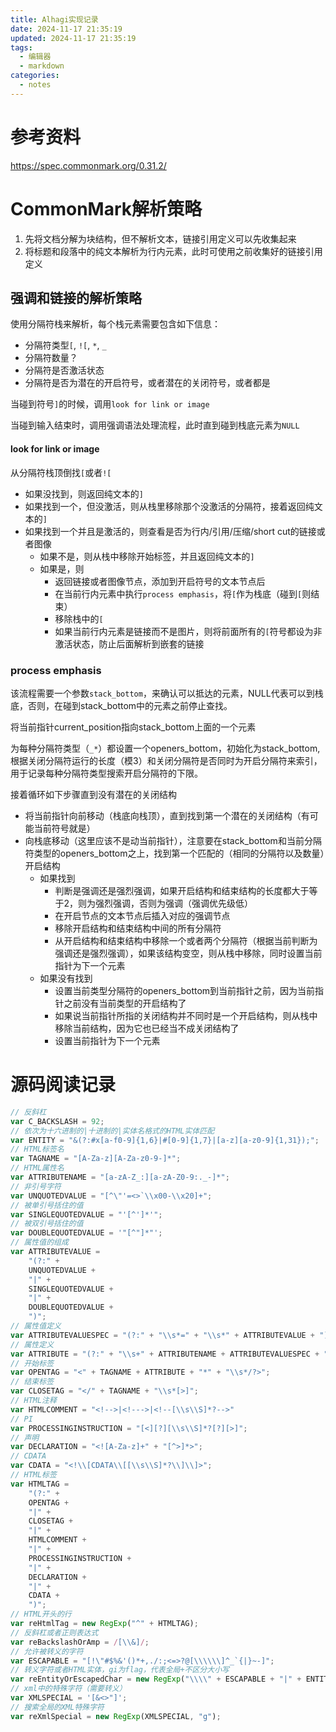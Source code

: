 ```yaml
---
title: Alhagi实现记录
date: 2024-11-17 21:35:19
updated: 2024-11-17 21:35:19
tags:
  - 编辑器
  - markdown
categories:
  - notes
---
```


# 参考资料

https://spec.commonmark.org/0.31.2/

# CommonMark解析策略

1. 先将文档分解为块结构，但不解析文本，链接引用定义可以先收集起来
2. 将标题和段落中的纯文本解析为行内元素，此时可使用之前收集好的链接引用定义

## 强调和链接的解析策略

使用分隔符栈来解析，每个栈元素需要包含如下信息：

- 分隔符类型`[`, `![`, `*`, `_`
- 分隔符数量？
- 分隔符是否激活状态
- 分隔符是否为潜在的开启符号，或者潜在的关闭符号，或者都是

当碰到符号`]`的时候，调用`look for link or image`

当碰到输入结束时，调用强调语法处理流程，此时直到碰到栈底元素为`NULL`

#### look for link or image 

 从分隔符栈顶倒找`[`或者`![`

- 如果没找到，则返回纯文本的`]`
- 如果找到一个，但没激活，则从栈里移除那个没激活的分隔符，接着返回纯文本的`]`
- 如果找到一个并且是激活的，则查看是否为行内/引用/压缩/short cut的链接或者图像
  - 如果不是，则从栈中移除开始标签，并且返回纯文本的`]`
  - 如果是，则
    - 返回链接或者图像节点，添加到开启符号的文本节点后
    - 在当前行内元素中执行`process emphasis`，将`[`作为栈底（碰到`[`则结束）
    - 移除栈中的`[`
    - 如果当前行内元素是链接而不是图片，则将前面所有的`[`符号都设为非激活状态，防止后面解析到嵌套的链接

### process emphasis

该流程需要一个参数`stack_bottom`，来确认可以抵达的元素，NULL代表可以到栈底，否则，在碰到stack_bottom中的元素之前停止查找。

将当前指针current_position指向stack_bottom上面的一个元素

为每种分隔符类型（`_*`）都设置一个openers_bottom，初始化为stack_bottom,根据关闭分隔符运行的长度（模3）和关闭分隔符是否同时为开启分隔符来索引，用于记录每种分隔符类型搜索开启分隔符的下限。

接着循环如下步骤直到没有潜在的关闭结构

- 将当前指针向前移动（栈底向栈顶），直到找到第一个潜在的关闭结构（有可能当前符号就是）
- 向栈底移动（这里应该不是动当前指针），注意要在stack_bottom和当前分隔符类型的openers_bottom之上，找到第一个匹配的（相同的分隔符以及数量）开启结构
  - 如果找到
    - 判断是强调还是强烈强调，如果开启结构和结束结构的长度都大于等于2，则为强烈强调，否则为强调（强调优先级低）
    - 在开启节点的文本节点后插入对应的强调节点
    - 移除开启结构和结束结构中间的所有分隔符
    - 从开启结构和结束结构中移除一个或者两个分隔符（根据当前判断为强调还是强烈强调），如果该结构变空，则从栈中移除，同时设置当前指针为下一个元素
  - 如果没有找到
    - 设置当前类型分隔符的openers_bottom到当前指针之前，因为当前指针之前没有当前类型的开启结构了
    - 如果说当前指针所指的关闭结构并不同时是一个开启结构，则从栈中移除当前结构，因为它也已经当不成关闭结构了
    - 设置当前指针为下一个元素

# 源码阅读记录

```js
// 反斜杠
var C_BACKSLASH = 92;
// 依次为十六进制的|十进制的|实体名格式的HTML实体匹配
var ENTITY = "&(?:#x[a-f0-9]{1,6}|#[0-9]{1,7}|[a-z][a-z0-9]{1,31});";
// HTML标签名
var TAGNAME = "[A-Za-z][A-Za-z0-9-]*";
// HTML属性名
var ATTRIBUTENAME = "[a-zA-Z_:][a-zA-Z0-9:._-]*";
// 非引号字符
var UNQUOTEDVALUE = "[^\"'=<>`\\x00-\\x20]+";
// 被单引号括住的值
var SINGLEQUOTEDVALUE = "'[^']*'";
// 被双引号括住的值
var DOUBLEQUOTEDVALUE = '"[^"]*"';
// 属性值的组成
var ATTRIBUTEVALUE =
    "(?:" +
    UNQUOTEDVALUE +
    "|" +
    SINGLEQUOTEDVALUE +
    "|" +
    DOUBLEQUOTEDVALUE +
    ")";
// 属性值定义
var ATTRIBUTEVALUESPEC = "(?:" + "\\s*=" + "\\s*" + ATTRIBUTEVALUE + ")";
// 属性定义
var ATTRIBUTE = "(?:" + "\\s+" + ATTRIBUTENAME + ATTRIBUTEVALUESPEC + "?)";
// 开始标签
var OPENTAG = "<" + TAGNAME + ATTRIBUTE + "*" + "\\s*/?>";
// 结束标签
var CLOSETAG = "</" + TAGNAME + "\\s*[>]";
// HTML注释
var HTMLCOMMENT = "<!-->|<!--->|<!--[\\s\\S]*?-->"
// PI
var PROCESSINGINSTRUCTION = "[<][?][\\s\\S]*?[?][>]";
// 声明
var DECLARATION = "<![A-Za-z]+" + "[^>]*>";
// CDATA
var CDATA = "<!\\[CDATA\\[[\\s\\S]*?\\]\\]>";
// HTML标签
var HTMLTAG =
    "(?:" +
    OPENTAG +
    "|" +
    CLOSETAG +
    "|" +
    HTMLCOMMENT +
    "|" +
    PROCESSINGINSTRUCTION +
    "|" +
    DECLARATION +
    "|" +
    CDATA +
    ")";
// HTML开头的行
var reHtmlTag = new RegExp("^" + HTMLTAG);
// 反斜杠或者正则表达式
var reBackslashOrAmp = /[\\&]/;
// 允许被转义的字符
var ESCAPABLE = "[!\"#$%&'()*+,./:;<=>?@[\\\\\\]^_`{|}~-]";
// 转义字符或者HTML实体，gi为flag，代表全局+不区分大小写
var reEntityOrEscapedChar = new RegExp("\\\\" + ESCAPABLE + "|" + ENTITY, "gi");
// xml中的特殊字符（需要转义）
var XMLSPECIAL = '[&<>"]';
// 搜索全局的XML特殊字符
var reXmlSpecial = new RegExp(XMLSPECIAL, "g");
```



